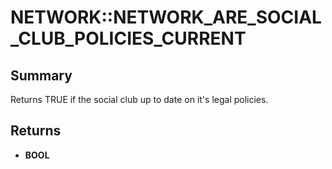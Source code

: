 # NETWORK::NETWORK_ARE_SOCIAL_CLUB_POLICIES_CURRENT

## Summary
Returns TRUE if the social club up to date on it's legal policies.

## Returns
* **BOOL**